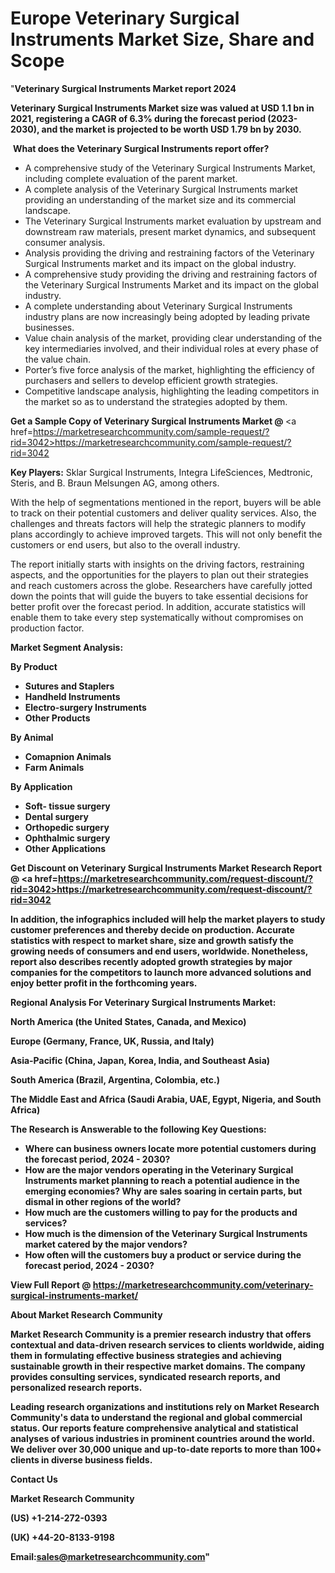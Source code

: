 # Europe Veterinary Surgical Instruments Market Size, Share and Scope
"<strong>Veterinary Surgical Instruments Market report 2024</strong>

<strong>Veterinary Surgical Instruments Market size was valued at USD 1.1 bn in 2021, registering a CAGR of 6.3% during the forecast period (2023-2030), and the market is projected to be worth USD 1.79 bn by 2030.</strong>

 <strong><b>What does the Veterinary Surgical Instruments report offer?</b></strong>
<ul>
  <li>A comprehensive study of the Veterinary Surgical Instruments Market, including complete evaluation of the parent market.</li>
  <li>A complete analysis of the Veterinary Surgical Instruments market providing an understanding of the market size and its commercial landscape.</li>
  <li>The Veterinary Surgical Instruments market evaluation by upstream and downstream raw materials, present market dynamics, and subsequent consumer analysis.</li>
  <li>Analysis providing the driving and restraining factors of the Veterinary Surgical Instruments market and its impact on the global industry.</li>
  <li>A comprehensive study providing the driving and restraining factors of the Veterinary Surgical Instruments Market and its impact on the global industry.</li>
  <li>A complete understanding about Veterinary Surgical Instruments industry plans are now increasingly being adopted by leading private businesses.</li>
  <li>Value chain analysis of the market, providing clear understanding of the key intermediaries involved, and their individual roles at every phase of the value chain.</li>
  <li>Porter’s five force analysis of the market, highlighting the efficiency of purchasers and sellers to develop efficient growth strategies.</li>
  <li>Competitive landscape analysis, highlighting the leading competitors in the market so as to understand the strategies adopted by them.</li>
</ul>

<strong>Get a Sample Copy of Veterinary Surgical Instruments Market @ </strong><a href=https://marketresearchcommunity.com/sample-request/?rid=3042><u>https://marketresearchcommunity.com/sample-request/?rid=3042</u></a>

<strong>Key Players:</strong> 
Sklar Surgical Instruments, Integra LifeSciences, Medtronic, Steris, and B. Braun Melsungen AG, among others.

With the help of segmentations mentioned in the report, buyers will be able to track on their potential customers and deliver quality services. Also, the challenges and threats factors will help the strategic planners to modify plans accordingly to achieve improved targets. This will not only benefit the customers or end users, but also to the overall industry.

The report initially starts with insights on the driving factors, restraining aspects, and the opportunities for the players to plan out their strategies and reach customers across the globe. Researchers have carefully jotted down the points that will guide the buyers to take essential decisions for better profit over the forecast period. In addition, accurate statistics will enable them to take every step systematically without compromises on production factor.

<strong>Market Segment Analysis:</strong>


<strong><strong>By Product</strong></h4>
<ul>
 	<li>Sutures and Staplers</li>
 	<li>Handheld Instruments</li>
 	<li>Electro-surgery Instruments</li>
 	<li>Other Products</li>
</ul>
<strong><strong>By Animal</strong></h4>
<ul>
 	<li>Comapnion Animals</li>
 	<li>Farm Animals</li>
</ul>
<strong><strong>By Application</strong></h4>
<ul>
 	<li>Soft- tissue surgery</li>
 	<li>Dental surgery</li>
 	<li>Orthopedic surgery</li>
 	<li>Ophthalmic surgery</li>
 	<li>Other Applications</li>
</ul>

<strong>Get Discount on Veterinary Surgical Instruments Market Research Report @ </b></strong><a href=https://marketresearchcommunity.com/request-discount/?rid=3042><u>https://marketresearchcommunity.com/request-discount/?rid=3042</u></a>

In addition, the infographics included will help the market players to study customer preferences and thereby decide on production. Accurate statistics with respect to market share, size and growth satisfy the growing needs of consumers and end users, worldwide. Nonetheless, report also describes recently adopted growth strategies by major companies for the competitors to launch more advanced solutions and enjoy better profit in the forthcoming years.

<strong>Regional Analysis For Veterinary Surgical Instruments Market:</strong>

<strong>North America</strong> (the United States, Canada, and Mexico)

<strong>Europe</strong> (Germany, France, UK, Russia, and Italy)

<strong>Asia-Pacific</strong> (China, Japan, Korea, India, and Southeast Asia)

<strong>South America</strong> (Brazil, Argentina, Colombia, etc.)

<strong>The Middle East and Africa</strong> (Saudi Arabia, UAE, Egypt, Nigeria, and South Africa)

<strong>The Research is Answerable to the following Key Questions:</strong>
<ul>
 	<li>Where can business owners locate more potential customers during the forecast period, 2024 - 2030?</li>
 	<li>How are the major vendors operating in the Veterinary Surgical Instruments market planning to reach a potential audience in the emerging economies? Why are sales soaring in certain parts, but dismal in other regions of the world?</li>
 	<li>How much are the customers willing to pay for the products and services?</li>
 	<li>How much is the dimension of the Veterinary Surgical Instruments market catered by the major vendors?</li>
 	<li>How often will the customers buy a product or service during the forecast period, 2024 - 2030?</li>
</ul>

<strong>View Full Report @</strong> <a href=https://marketresearchcommunity.com/veterinary-surgical-instruments-market/>https://marketresearchcommunity.com/veterinary-surgical-instruments-market/</a>

<strong>About Market Research Community</strong>

Market Research Community is a premier research industry that offers contextual and data-driven research services to clients worldwide, aiding them in formulating effective business strategies and achieving sustainable growth in their respective market domains. The company provides consulting services, syndicated research reports, and personalized research reports.

Leading research organizations and institutions rely on Market Research Community's data to understand the regional and global commercial status. Our reports feature comprehensive analytical and statistical analyses of various industries in prominent countries around the world. We deliver over 30,000 unique and up-to-date reports to more than 100+ clients in diverse business fields.

<strong>Contact Us</strong>

<strong>Market Research Community</strong>

(US) +1-214-272-0393

(UK) +44-20-8133-9198

<strong>Email:</strong>sales@marketresearchcommunity.com"
